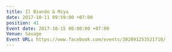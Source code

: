 ```yaml
---
title: Il Biondo & Miya
date: 2017-10-11 09:59:00 +07:00
position: 41
Event date: 2017-10-15 00:00:00 +07:00
Venue: Savage
Event URL: https://www.facebook.com/events/302891253521710/
---
```


